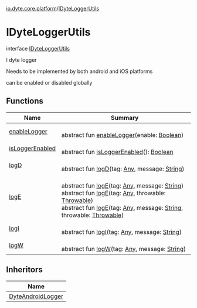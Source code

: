 [io.dyte.core.platform](../index.md)/[IDyteLoggerUtils](index.md)

# IDyteLoggerUtils


interface [IDyteLoggerUtils](index.md)

I dyte logger

Needs to be implemented by both android and iOS platforms

can be enabled or disabled globally

## Functions

| Name | Summary |
|---|---|
| [enableLogger](enable-logger.md) | <br/>abstract fun [enableLogger](enable-logger.md)(enable: [Boolean](https://kotlinlang.org/api/latest/jvm/stdlib/kotlin/-boolean/index.html)) |
| [isLoggerEnabled](is-logger-enabled.md) | <br/>abstract fun [isLoggerEnabled](is-logger-enabled.md)(): [Boolean](https://kotlinlang.org/api/latest/jvm/stdlib/kotlin/-boolean/index.html) |
| [logD](log-d.md) | <br/>abstract fun [logD](log-d.md)(tag: [Any](https://kotlinlang.org/api/latest/jvm/stdlib/kotlin/-any/index.html), message: [String](https://kotlinlang.org/api/latest/jvm/stdlib/kotlin/-string/index.html)) |
| [logE](log-e.md) | <br/>abstract fun [logE](log-e.md)(tag: [Any](https://kotlinlang.org/api/latest/jvm/stdlib/kotlin/-any/index.html), message: [String](https://kotlinlang.org/api/latest/jvm/stdlib/kotlin/-string/index.html))<br/>abstract fun [logE](log-e.md)(tag: [Any](https://kotlinlang.org/api/latest/jvm/stdlib/kotlin/-any/index.html), throwable: [Throwable](https://kotlinlang.org/api/latest/jvm/stdlib/kotlin/-throwable/index.html))<br/>abstract fun [logE](log-e.md)(tag: [Any](https://kotlinlang.org/api/latest/jvm/stdlib/kotlin/-any/index.html), message: [String](https://kotlinlang.org/api/latest/jvm/stdlib/kotlin/-string/index.html), throwable: [Throwable](https://kotlinlang.org/api/latest/jvm/stdlib/kotlin/-throwable/index.html)) |
| [logI](log-i.md) | <br/>abstract fun [logI](log-i.md)(tag: [Any](https://kotlinlang.org/api/latest/jvm/stdlib/kotlin/-any/index.html), message: [String](https://kotlinlang.org/api/latest/jvm/stdlib/kotlin/-string/index.html)) |
| [logW](log-w.md) | <br/>abstract fun [logW](log-w.md)(tag: [Any](https://kotlinlang.org/api/latest/jvm/stdlib/kotlin/-any/index.html), message: [String](https://kotlinlang.org/api/latest/jvm/stdlib/kotlin/-string/index.html)) |

## Inheritors

| Name |
|---|
| [DyteAndroidLogger](../-dyte-android-logger/index.md) |
